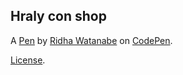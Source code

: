 Hraly con shop
--------------


A [Pen](https://codepen.io/xsjark/pen/WRrpxK) by [Ridha Watanabe](https://codepen.io/xsjark) on [CodePen](https://codepen.io).

[License](https://codepen.io/xsjark/pen/WRrpxK/license).